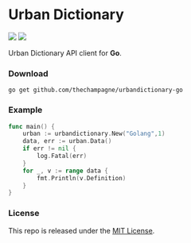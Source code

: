 # Urban Dictionary

[![](https://img.shields.io/github/v/tag/thechampagne/urbandictionary-go?label=version)](https://github.com/thechampagne/urbandictionary-go/releases/latest) [![](https://img.shields.io/github/license/thechampagne/urbandictionary-go)](https://github.com/thechampagne/urbandictionary-go/blob/main/LICENSE)

Urban Dictionary API client for **Go**.

### Download

```
go get github.com/thechampagne/urbandictionary-go
```

### Example

```go
func main() {
	urban := urbandictionary.New("Golang",1)
	data, err := urban.Data()
	if err != nil {
		log.Fatal(err)
	}
	for _, v := range data {
		fmt.Println(v.Definition)
	}
}
```

### License

This repo is released under the [MIT License](https://github.com/thechampagne/urbandictionary-go/blob/main/LICENSE).